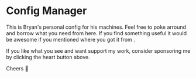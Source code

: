 # Config Manager

This is Bryan's personal config for his machines. Feel free to poke arround and
borrow what you need from here. If you find something useful it would be
awesome if you mentioned where you got it from .

If you like what you see and want support my work, consider sponsoring me by
clicking the heart button above.

Cheers 🍻
